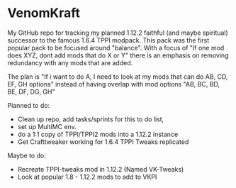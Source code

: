 # VenomKraft
My GitHub repo for tracking my planned 1.12.2 faithful (and maybe spiritual) successor to the famous 1.6.4 TPPI modpack. This pack was the first popular pack to be focused around "balance". With a focus of "If one mod does XYZ, dont add mods that do X or Y" there is an emphasis on removing redundancy with any mods that are added. 

The plan is "If i want to do A, I need to look at my mods that can do AB, CD, EF, GH options" instead of having overlap with mod options "AB, BC, BD, BE, DF, DG, GH" 

Planned to do:
* Clean up repo, add tasks/sprints for this to do list, 
* set up MultiMC env.
* do a 1:1 copy of TPPI/TPPI2 mods into a 1.12.2 instance 
* Get Crafttweaker working for 1.6.4 TPPI Tweaks replicated


Maybe to do:
* Recreate TPPI-tweaks mod in 1.12.2 (Named VK-Tweaks)
* Look at popular 1.8 - 1.12.2 mods to add to VKPI
